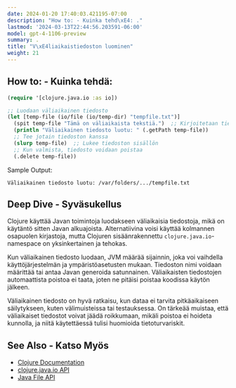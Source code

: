 ```yaml
---
date: 2024-01-20 17:40:03.421195-07:00
description: "How to: - Kuinka tehd\xE4: ."
lastmod: '2024-03-13T22:44:56.203591-06:00'
model: gpt-4-1106-preview
summary: .
title: "V\xE4liaikaistiedoston luominen"
weight: 21
---
```


## How to: - Kuinka tehdä:
```Clojure
(require '[clojure.java.io :as io])

;; Luodaan väliaikainen tiedosto
(let [temp-file (io/file (io/temp-dir) "tempfile.txt")]
  (spit temp-file "Tämä on väliaikaista tekstiä.")  ;; Kirjoitetaan tiedostoon
  (println "Väliaikainen tiedosto luotu: " (.getPath temp-file))
  ;; Tee jotain tiedoston kanssa
  (slurp temp-file)  ;; Lukee tiedoston sisällön
  ;; Kun valmista, tiedosto voidaan poistaa
  (.delete temp-file))
```
Sample Output:
```
Väliaikainen tiedosto luotu: /var/folders/.../tempfile.txt
```

## Deep Dive - Syväsukellus
Clojure käyttää Javan toimintoja luodakseen väliaikaisia tiedostoja, mikä on käytäntö sitten Javan alkuajoista. Alternatiivina voisi käyttää kolmannen osapuolen kirjastoja, mutta Clojuren sisäänrakennettu `clojure.java.io`-namespace on yksinkertainen ja tehokas.

Kun väliaikainen tiedosto luodaan, JVM määrää sijainnin, joka voi vaihdella käyttöjärjestelmän ja ympäristöasetusten mukaan. Tiedoston nimi voidaan määrittää tai antaa Javan generoida satunnainen. Väliaikaisten tiedostojen automaattista poistoa ei taata, joten ne pitäisi poistaa koodissa käytön jälkeen.

Väliaikainen tiedosto on hyvä ratkaisu, kun dataa ei tarvita pitkäaikaiseen säilytykseen, kuten välimuisteissa tai testauksessa. On tärkeää muistaa, että väliaikaiset tiedostot voivat jäädä roikkumaan, mikäli poistoa ei hoideta kunnolla, ja niitä käytettäessä tulisi huomioida tietoturvariskit.

## See Also - Katso Myös
- [Clojure Documentation](https://clojure.org/guides/getting_started)
- [clojure.java.io API](https://clojure.github.io/clojure/clojure.java.io-api.html)
- [Java File API](https://docs.oracle.com/javase/7/docs/api/java/io/File.html)
